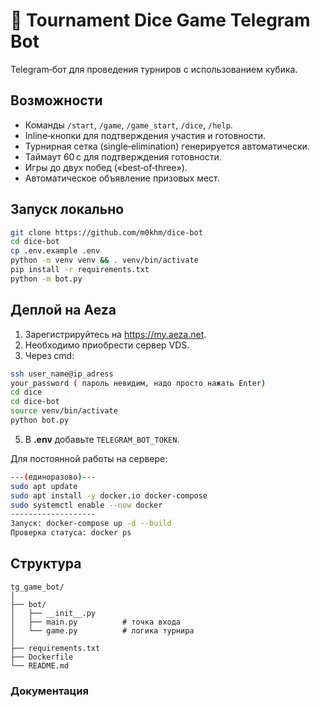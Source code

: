 
# 🎲 Tournament Dice Game Telegram Bot

Telegram‑бот для проведения турниров с использованием кубика.

## Возможности
* Команды `/start`, `/game`, `/game_start`, `/dice`, `/help`. 
* Inline‑кнопки для подтверждения участия и готовности.
* Турнирная сетка (single‑elimination) генерируется автоматически.
* Таймаут 60 с для подтверждения готовности.
* Игры до двух побед («best‑of‑three»).
* Автоматическое объявление призовых мест.

## Запуск локально
```bash
git clone https://github.com/m0khm/dice-bot
cd dice-bot
cp .env.example .env            
python -m venv venv && . venv/bin/activate
pip install -r requirements.txt
python -m bot.py
```

## Деплой на Aeza
1. Зарегистрируйтесь на <https://my.aeza.net>.
2. Необходимо приобрести сервер VDS.
3. Через cmd:
```bash
ssh user_name@ip_adress
your_password ( пароль невидим, надо просто нажать Enter)
cd dice
cd dice-bot 
source venv/bin/activate
python bot.py
```
5. В **.env** добавьте `TELEGRAM_BOT_TOKEN`.

Для постоянной работы на сервере:
```bash
---(единоразово)---
sudo apt update
sudo apt install -y docker.io docker-compose
sudo systemctl enable --now docker 
-------------------
Запуск: docker-compose up -d --build
Проверка статуса: docker ps
```

## Структура
```
tg_game_bot/
│
├── bot/
│   ├── __init__.py
│   ├── main.py          # точка входа
│   └── game.py          # логика турнира
│
├── requirements.txt
├── Dockerfile
└── README.md
```
### Документация
